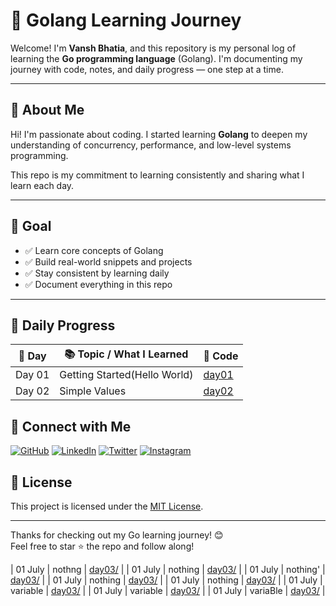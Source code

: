 # 🐹 Golang Learning Journey

Welcome! I'm **Vansh Bhatia**, and this repository is my personal log of learning the **Go programming language** (Golang). I'm documenting my journey with code, notes, and daily progress — one step at a time.

---

## 👤 About Me

Hi! I'm passionate about coding. I started learning **Golang** to deepen my understanding of concurrency, performance, and low-level systems programming.

This repo is my commitment to learning consistently and sharing what I learn each day.

---

## 🎯 Goal

- ✅ Learn core concepts of Golang
- ✅ Build real-world snippets and projects
- ✅ Stay consistent by learning daily
- ✅ Document everything in this repo

---

## 📅 Daily Progress

| 📅 Day   | 📚 Topic / What I Learned                     | 📁 Code |
|--------|-----------------------------------------------|--------|
| Day 01 |Getting Started(Hello World) |  [day01](day01) |
| Day 02 |Simple Values |  [day02](day02) |





## 🔗 Connect with Me

[![GitHub](https://img.shields.io/badge/GitHub-%2312100E.svg?logo=github&logoColor=white)](https://github.com/VanshBhatia2007)
[![LinkedIn](https://img.shields.io/badge/LinkedIn-%230077B5.svg?logo=linkedin&logoColor=white)]([https://linkedin.com/in/your-profile](https://www.linkedin.com/in/vansh-bhatia-76311422a?utm_source=share&utm_campaign=share_via&utm_content=profile&utm_medium=android_app))
[![Twitter](https://img.shields.io/badge/Twitter-%231DA1F2.svg?logo=twitter&logoColor=white)]([https://twitter.com/your-handle](https://x.com/vanshb335?t=wYs66CkM2erUVwvaAjvuSw&s=09))
[![Instagram](https://img.shields.io/badge/Instagram-%23E4405F.svg?logo=instagram&logoColor=white)]([https://instagram.com/your-username](https://www.instagram.com/vanshbhatia15?igsh=ZGs1c3Bha3UwMTk=))

## 📄 License

This project is licensed under the [MIT License](LICENSE).

---

Thanks for checking out my Go learning journey! 😊  
Feel free to star ⭐ the repo and follow along!



| 01 July | nothng | [day03/](./day03//) |
| 01 July | nothing | [day03/](./day03//) |
| 01 July | nothing' | [day03/](./day03//) |
| 01 July | nothing | [day03/](./day03//) |
| 01 July | nothing | [day03/](./day03//) |
| 01 July | variable | [day03/](./day03//) |
| 01 July | variable | [day03/](./day03//) |
| 01 July | variaBle | [day03/](./day03//) |
